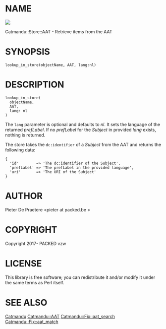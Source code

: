 # NAME

<div>
    <a href="https://travis-ci.org/thedatahub/Catmandu-Store-AAT"><img src="https://travis-ci.org/thedatahub/Catmandu-Store-AAT.svg?branch=master"></a>
</div>

Catmandu::Store::AAT - Retrieve items from the AAT

# SYNOPSIS

    lookup_in_store(objectName, AAT, lang:nl)

# DESCRIPTION

    lookup_in_store(
      objectName,
      AAT,
      lang: nl
    )

The `lang` parameter is optional and defaults to _nl_. It sets
the language of the returned _prefLabel_. If no _prefLabel_ for the
_Subject_ in provided _lang_ exists, nothing is returned.

The store takes the `dc:identifier` of a _Subject_ from the AAT and returns the following data:

    {
      'id'        => 'The dc:identifier of the Subject',
      'prefLabel' => 'The prefLabel in the provided language',
      'uri'       => 'The URI of the Subject'
    }

# AUTHOR

Pieter De Praetere &lt;pieter at packed.be >

# COPYRIGHT

Copyright 2017- PACKED vzw

# LICENSE

This library is free software; you can redistribute it and/or modify
it under the same terms as Perl itself.

# SEE ALSO

[Catmandu](https://metacpan.org/pod/Catmandu)
[Catmandu::AAT](https://metacpan.org/pod/Catmandu::AAT)
[Catmandu::Fix::aat\_search](https://metacpan.org/pod/Catmandu::Fix::aat_search)
[Catmandu::Fix::aat\_match](https://metacpan.org/pod/Catmandu::Fix::aat_match)
